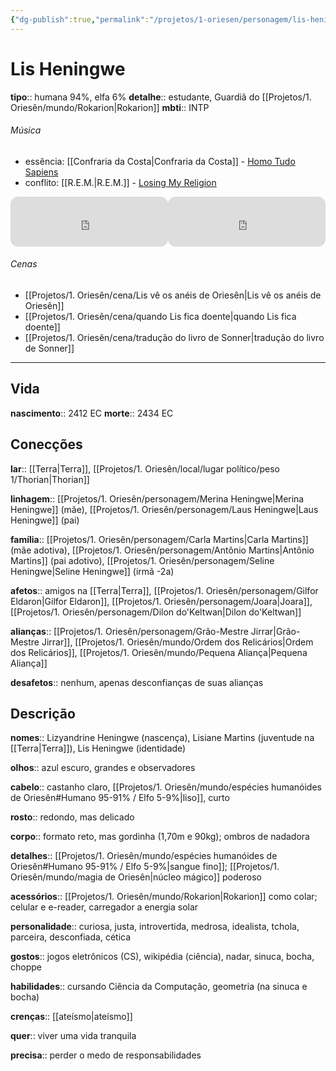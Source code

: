 ```yaml
---
{"dg-publish":true,"permalink":"/projetos/1-oriesen/personagem/lis-heningwe/"}
---
```



# Lis Heningwe
**tipo**:: humana 94%, elfa 6%
**detalhe**:: estudante, Guardiã do [[Projetos/1. Oriesên/mundo/Rokarion|Rokarion]]
**mbti**:: INTP


###### Música
- essência: [[Confraria da Costa|Confraria da Costa]] - [Homo Tudo Sapiens](https://open.spotify.com/track/22JNLVDdP1bsS0vDj5XIb4?si=1c42044d23d040ac)
- conflito: [[R.E.M.|R.E.M.]] - [Losing My Religion](https://open.spotify.com/track/31AOj9sFz2gM0O3hMARRBx?si=35501b3b38bd4963)

<iframe style="border-radius:12px" src="https://open.spotify.com/embed/track/22JNLVDdP1bsS0vDj5XIb4?utm_source=generator" width="50%" height="80" frameBorder="0" allowfullscreen="" allow="autoplay; clipboard-write; encrypted-media; fullscreen; picture-in-picture"></iframe><iframe style="border-radius:12px" src="https://open.spotify.com/embed/track/31AOj9sFz2gM0O3hMARRBx?utm_source=generator" width="50%" height="80" frameBorder="0" allowfullscreen="" allow="autoplay; clipboard-write; encrypted-media; fullscreen; picture-in-picture"></iframe>


###### Cenas
- [[Projetos/1. Oriesên/cena/Lis vê os anéis de Oriesên|Lis vê os anéis de Oriesên]]
- [[Projetos/1. Oriesên/cena/quando Lis fica doente|quando Lis fica doente]]
- [[Projetos/1. Oriesên/cena/tradução do livro de Sonner|tradução do livro de Sonner]]



---
## Vida
**nascimento**:: 2412 EC
**morte**:: 2434 EC


## Conecções
**lar**:: [[Terra|Terra]], [[Projetos/1. Oriesên/local/lugar político/peso 1/Thorian|Thorian]]

**linhagem**:: [[Projetos/1. Oriesên/personagem/Merina Heningwe|Merina Heningwe]] (mãe), [[Projetos/1. Oriesên/personagem/Laus Heningwe|Laus Heningwe]] (pai)

**família**:: [[Projetos/1. Oriesên/personagem/Carla Martins|Carla Martins]] (mãe adotiva), [[Projetos/1. Oriesên/personagem/Antônio Martins|Antônio Martins]] (pai adotivo), [[Projetos/1. Oriesên/personagem/Seline Heningwe|Seline Heningwe]] (irmã -2a)

**afetos**:: amigos na [[Terra|Terra]], [[Projetos/1. Oriesên/personagem/Gilfor Eldaron|Gilfor Eldaron]], [[Projetos/1. Oriesên/personagem/Joara|Joara]], [[Projetos/1. Oriesên/personagem/Dilon do'Keltwan|Dilon do'Keltwan]]

**alianças**:: [[Projetos/1. Oriesên/personagem/Grão-Mestre Jirrar|Grão-Mestre Jirrar]], [[Projetos/1. Oriesên/mundo/Ordem dos Relicários|Ordem dos Relicários]], [[Projetos/1. Oriesên/mundo/Pequena Aliança|Pequena Aliança]]

**desafetos**:: nenhum, apenas desconfianças de suas alianças


## Descrição
**nomes**:: Lizyandrine Heningwe (nascença), Lisiane Martins (juventude na [[Terra|Terra]]), Lis Heningwe (identidade)

**olhos**:: azul escuro, grandes e observadores

**cabelo**:: castanho claro, [[Projetos/1. Oriesên/mundo/espécies humanóides de Oriesên#Humano 95-91% / Elfo 5-9%|liso]], curto

**rosto**:: redondo, mas delicado

**corpo**:: formato reto, mas gordinha (1,70m e 90kg); ombros de nadadora

**detalhes**:: [[Projetos/1. Oriesên/mundo/espécies humanóides de Oriesên#Humano 95-91% / Elfo 5-9%|sangue fino]]; [[Projetos/1. Oriesên/mundo/magia de Oriesên|núcleo mágico]] poderoso

**acessórios**:: [[Projetos/1. Oriesên/mundo/Rokarion|Rokarion]] como colar; celular e e-reader, carregador a energia solar

**personalidade**:: curiosa, justa, introvertida, medrosa, idealista, tchola, parceira, desconfiada, cética

**gostos**:: jogos eletrônicos (CS), wikipédia (ciência), nadar, sinuca, bocha, choppe

**habilidades**:: cursando Ciência da Computação, geometria (na sinuca e bocha)

**crenças**:: [[ateísmo|ateísmo]]

**quer**:: viver uma vida tranquila

**precisa**:: perder o medo de responsabilidades